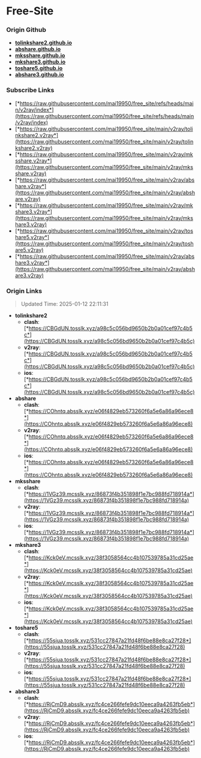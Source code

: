 # Free-Site

### Origin Github

- [**tolinkshare2.github.io**](https://github.com/tolinkshare2/tolinkshare2.github.io)
- [**abshare.github.io**](https://github.com/abshare/abshare.github.io)
- [**mksshare.github.io**](https://github.com/mksshare/mksshare.github.io)
- [**mkshare3.github.io**](https://github.com/mkshare3/mkshare3.github.io)
- [**toshare5.github.io**](https://github.com/toshare5/toshare5.github.io)
- [**abshare3.github.io**](https://github.com/abshare3/abshare3.github.io)

### Subscribe Links

- [*https://raw.githubusercontent.com/mai19950/free_site/refs/heads/main/v2ray/index*](https://raw.githubusercontent.com/mai19950/free_site/refs/heads/main/v2ray/index)
- [*https://raw.githubusercontent.com/mai19950/free_site/main/v2ray/tolinkshare2.v2ray*](https://raw.githubusercontent.com/mai19950/free_site/main/v2ray/tolinkshare2.v2ray)
- [*https://raw.githubusercontent.com/mai19950/free_site/main/v2ray/mksshare.v2ray*](https://raw.githubusercontent.com/mai19950/free_site/main/v2ray/mksshare.v2ray)
- [*https://raw.githubusercontent.com/mai19950/free_site/main/v2ray/abshare.v2ray*](https://raw.githubusercontent.com/mai19950/free_site/main/v2ray/abshare.v2ray)
- [*https://raw.githubusercontent.com/mai19950/free_site/main/v2ray/mkshare3.v2ray*](https://raw.githubusercontent.com/mai19950/free_site/main/v2ray/mkshare3.v2ray)
- [*https://raw.githubusercontent.com/mai19950/free_site/main/v2ray/toshare5.v2ray*](https://raw.githubusercontent.com/mai19950/free_site/main/v2ray/toshare5.v2ray)
- [*https://raw.githubusercontent.com/mai19950/free_site/main/v2ray/abshare3.v2ray*](https://raw.githubusercontent.com/mai19950/free_site/main/v2ray/abshare3.v2ray)

### Origin Links

> Updated Time: 2025-01-12 22:11:31

- **tolinkshare2**
  - **clash**: [*https://CBGdUN.tosslk.xyz/a98c5c056bd9650b2b0a01cef97c4b5c*](https://CBGdUN.tosslk.xyz/a98c5c056bd9650b2b0a01cef97c4b5c)
  - **v2ray**: [*https://CBGdUN.tosslk.xyz/a98c5c056bd9650b2b0a01cef97c4b5c*](https://CBGdUN.tosslk.xyz/a98c5c056bd9650b2b0a01cef97c4b5c)
  - **ios**: [*https://CBGdUN.tosslk.xyz/a98c5c056bd9650b2b0a01cef97c4b5c*](https://CBGdUN.tosslk.xyz/a98c5c056bd9650b2b0a01cef97c4b5c)
- **abshare**
  - **clash**: [*https://COhntq.absslk.xyz/e06f4829eb573260f6a5e6a86a96ece8*](https://COhntq.absslk.xyz/e06f4829eb573260f6a5e6a86a96ece8)
  - **v2ray**: [*https://COhntq.absslk.xyz/e06f4829eb573260f6a5e6a86a96ece8*](https://COhntq.absslk.xyz/e06f4829eb573260f6a5e6a86a96ece8)
  - **ios**: [*https://COhntq.absslk.xyz/e06f4829eb573260f6a5e6a86a96ece8*](https://COhntq.absslk.xyz/e06f4829eb573260f6a5e6a86a96ece8)
- **mksshare**
  - **clash**: [*https://1VGz39.mcsslk.xyz/86873f4b351898f1e7bc988fd718914a*](https://1VGz39.mcsslk.xyz/86873f4b351898f1e7bc988fd718914a)
  - **v2ray**: [*https://1VGz39.mcsslk.xyz/86873f4b351898f1e7bc988fd718914a*](https://1VGz39.mcsslk.xyz/86873f4b351898f1e7bc988fd718914a)
  - **ios**: [*https://1VGz39.mcsslk.xyz/86873f4b351898f1e7bc988fd718914a*](https://1VGz39.mcsslk.xyz/86873f4b351898f1e7bc988fd718914a)
- **mkshare3**
  - **clash**: [*https://Kck0eV.mcsslk.xyz/38f3058564cc4b107539785a31cd25ae*](https://Kck0eV.mcsslk.xyz/38f3058564cc4b107539785a31cd25ae)
  - **v2ray**: [*https://Kck0eV.mcsslk.xyz/38f3058564cc4b107539785a31cd25ae*](https://Kck0eV.mcsslk.xyz/38f3058564cc4b107539785a31cd25ae)
  - **ios**: [*https://Kck0eV.mcsslk.xyz/38f3058564cc4b107539785a31cd25ae*](https://Kck0eV.mcsslk.xyz/38f3058564cc4b107539785a31cd25ae)
- **toshare5**
  - **clash**: [*https://55sjua.tosslk.xyz/531cc27847a21fd48f6be88e8ca27f28*](https://55sjua.tosslk.xyz/531cc27847a21fd48f6be88e8ca27f28)
  - **v2ray**: [*https://55sjua.tosslk.xyz/531cc27847a21fd48f6be88e8ca27f28*](https://55sjua.tosslk.xyz/531cc27847a21fd48f6be88e8ca27f28)
  - **ios**: [*https://55sjua.tosslk.xyz/531cc27847a21fd48f6be88e8ca27f28*](https://55sjua.tosslk.xyz/531cc27847a21fd48f6be88e8ca27f28)
- **abshare3**
  - **clash**: [*https://RjCmD9.absslk.xyz/fc4ce266fefe9dc10eeca9a4263fb5eb*](https://RjCmD9.absslk.xyz/fc4ce266fefe9dc10eeca9a4263fb5eb)
  - **v2ray**: [*https://RjCmD9.absslk.xyz/fc4ce266fefe9dc10eeca9a4263fb5eb*](https://RjCmD9.absslk.xyz/fc4ce266fefe9dc10eeca9a4263fb5eb)
  - **ios**: [*https://RjCmD9.absslk.xyz/fc4ce266fefe9dc10eeca9a4263fb5eb*](https://RjCmD9.absslk.xyz/fc4ce266fefe9dc10eeca9a4263fb5eb)
